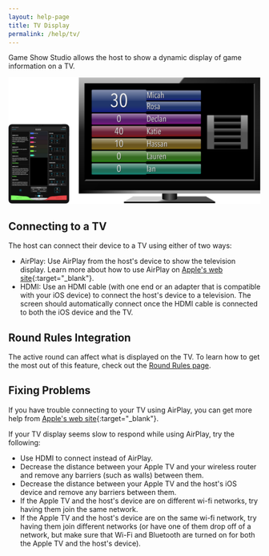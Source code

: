 ```yaml
---
layout: help-page
title: TV Display
permalink: /help/tv/
---
```


Game Show Studio allows the host to show a dynamic display of game information on a TV.

![host connected to TV](/images/host-and-tv-pad-w1200.png)

## Connecting to a TV

The host can connect their device to a TV using either of two ways:

* AirPlay: Use AirPlay from the host's device to show the television display. Learn more about how to use AirPlay on [Apple's web site](https://support.apple.com/en-us/HT204289){:target="_blank<!-- markup clean_ -->"}.
* HDMI: Use an HDMI cable (with one end or an adapter that is compatible with your iOS device) to connect the host's device to a television. The screen should automatically connect once the HDMI cable is connected to both the iOS device and the TV.

## Round Rules Integration

The active round can affect what is displayed on the TV. To learn how to get the most out of this feature, check out the [Round Rules page](/help/roundrules/#appearance-for-television).

## Fixing Problems

If you have trouble connecting to your TV using AirPlay, you can get more help from [Apple's web site](https://support.apple.com/en-us/HT204289){:target="_blank<!-- markup clean_ -->"}.

If your TV display seems slow to respond while using AirPlay, try the following:

* Use HDMI to connect instead of AirPlay.
* Decrease the distance between your Apple TV and your wireless router and remove any barriers (such as walls) between them.
* Decrease the distance between your Apple TV and the host's iOS device and remove any barriers between them.
* If the Apple TV and the host's device are on different wi-fi networks, try having them join the same network.
* If the Apple TV and the host's device are on the same wi-fi network, try having them join different networks (or have one of them drop off of a network, but make sure that Wi-Fi and Bluetooth are turned on for both the Apple TV and the host's device).
